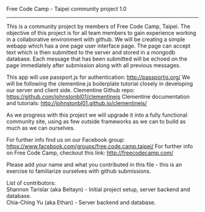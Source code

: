 Free Code Camp  - Taipei community project 1.0
__________________________________________

This is a community project by members of Free Code Camp, Taipei. The objective of this project is for all team members to gain experience working in a collaborative environment with github.
We will be creating a simple webapp which has a one page user interface page.
The page can accept text which is then submitted to the server and stored in a mongodb database.  Each message that has been submitted will be echoed on the page immediately after submission along with all previous messages.

This app will use passport.js for authentication: http://passportjs.org/
We will be following the clementine.js boilerplate tutorial closely in developing our server and client side.
Clementine Github repo: https://github.com/johnstonbl01/clementinejs
Clementine documentation and tutorials: http://johnstonbl01.github.io/clementinejs/

As we progress with this project we will upgrade it into a fully functional community site, using as few outside frameworks as we can to build as much as we can ourselves.

For further info find us on our Facebook group: https://www.facebook.com/groups/free.code.camp.taipei/
For further info on Free Code Camp, checkout this link: http://freecodecamp.com/

Please add your name and what you contributed in this file - this is an exercise to familiarize ourselves with github submissions.

List of contributors:  
Shannon Tarislar (aka Beltayn) - Initial project setup, server backend and database.  
Chia-Ching Yu (aka Ethan) - Server backend and database.
